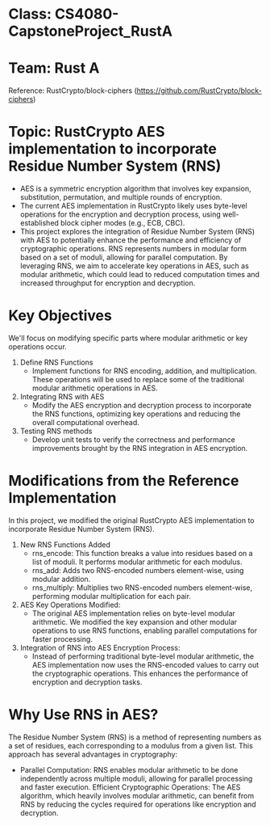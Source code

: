 # Class: CS4080-CapstoneProject_RustA
# Team: Rust A

Reference: RustCrypto/block-ciphers (https://github.com/RustCrypto/block-ciphers)

# Topic: RustCrypto AES implementation to incorporate Residue Number System (RNS)
- AES is a symmetric encryption algorithm that involves key expansion, substitution, permutation, and multiple rounds of encryption.
- The current AES implementation in RustCrypto likely uses byte-level operations for the encryption and decryption process, using well-established block cipher modes (e.g., ECB, CBC).
- This project explores the integration of Residue Number System (RNS) with AES to potentially enhance the performance and efficiency of cryptographic operations. RNS represents numbers in modular form based on a set of moduli, allowing for parallel computation. By leveraging RNS, we aim to accelerate key operations in AES, such as modular arithmetic, which could lead to reduced computation times and increased throughput for encryption and decryption.


# Key Objectives
We'll focus on modifying specific parts where modular arithmetic or key operations occur.
1. Define RNS Functions
   - Implement functions for RNS encoding, addition, and multiplication. These operations will be used to replace some of the traditional modular arithmetic operations in AES.
2. Integrating RNS with AES
   - Modify the AES encryption and decryption process to incorporate the RNS functions, optimizing key operations and reducing the overall computational overhead.
3. Testing RNS methods
   - Develop unit tests to verify the correctness and performance improvements brought by the RNS integration in AES encryption.

# Modifications from the Reference Implementation
In this project, we modified the original RustCrypto AES implementation to incorporate Residue Number System (RNS). 
1. New RNS Functions Added
   - rns_encode: This function breaks a value into residues based on a list of moduli. It performs modular arithmetic for each modulus.
   - rns_add: Adds two RNS-encoded numbers element-wise, using modular addition.
   - rns_multiply: Multiplies two RNS-encoded numbers element-wise, performing modular multiplication for each pair.
2. AES Key Operations Modified:
   - The original AES implementation relies on byte-level modular arithmetic. We modified the key expansion and other modular operations to use RNS functions, enabling parallel computations for faster processing.
3. Integration of RNS into AES Encryption Process:
   - Instead of performing traditional byte-level modular arithmetic, the AES implementation now uses the RNS-encoded values to carry out the cryptographic operations. This enhances the performance of encryption and decryption tasks.


# Why Use RNS in AES?
The Residue Number System (RNS) is a method of representing numbers as a set of residues, each corresponding to a modulus from a given list. This approach has several advantages in cryptography:
- Parallel Computation: RNS enables modular arithmetic to be done independently across multiple moduli, allowing for parallel processing and faster execution.
Efficient Cryptographic Operations: The AES algorithm, which heavily involves modular arithmetic, can benefit from RNS by reducing the cycles required for operations like encryption and decryption.
